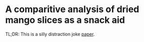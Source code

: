 # A comparitive analysis of dried mango slices as a snack aid

TL;DR: This is a silly distraction joke [paper](./src/main.pdf).

